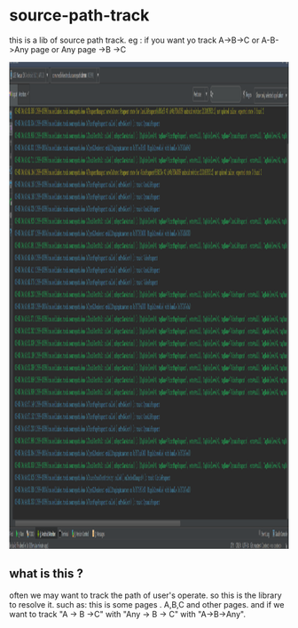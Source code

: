 # source-path-track
this is a lib of source path track. eg : if you want yo track A->B->C or A-B->Any page or  Any page ->B ->C

<img src="/imgs/log.png" alt="Demo Screen Capture" width="1840px" height="877px"/>

## what is this ?
 often we may want to track the path of user's operate. so this is the library to resolve it.
 such as:  this is some pages . A,B,C and other pages.  and if we want to track
     "A -> B ->C" with "Any -> B -> C" with "A->B->Any".

 
